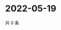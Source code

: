 # 2022-05-19

共 0 条

<!-- BEGIN WEIBO -->
<!-- 最后更新时间 Thu May 19 2022 06:15:56 GMT+0800 (China Standard Time) -->

<!-- END WEIBO -->
